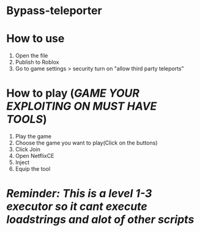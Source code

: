 # Bypass-teleporter
# How to use
1. Open the file
2. Publish to Roblox
3. Go to game settings > security turn on "allow third party teleports"

# How to play (*GAME YOUR EXPLOITING ON MUST HAVE TOOLS*)
1. Play the game
2. Choose the game you want to play(Click on the buttons)
3. Click Join
4. Open NetflixCE
5. Inject
6. Equip the tool
# *Reminder: This is a level 1-3 executor so it cant execute loadstrings and alot of other scripts*
